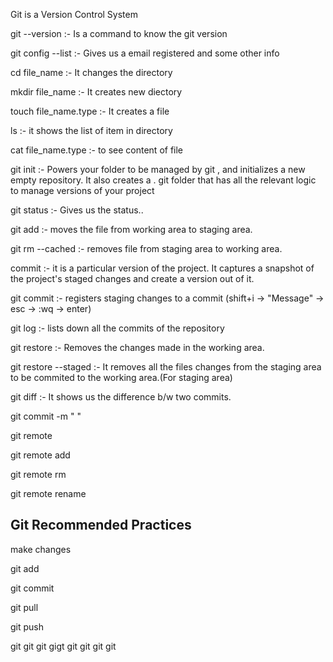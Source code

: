Git is a Version Control System

git --version  :- Is a command to know the git version

git config --list :- Gives us a email registered and some other info

cd file_name :- It changes the directory

mkdir file_name :- It creates new diectory

touch file_name.type :- It creates a file

ls :-  it shows the list of item in directory 

cat file_name.type :-  to see content of file

git init :- Powers your folder to be managed by git , and initializes a new empty repository. It also creates a .
git folder that has all the relevant logic to manage versions of your project

git status :- Gives us the status..

git add <file> :- moves the file from working area to staging area.

git rm --cached <file> :- removes file from staging area to working area.

commit :-  it is a particular version of the project. It captures a snapshot of the project's staged changes and 
create a version out of it.

git commit :-  registers staging changes to a commit (shift+i  -> "Message" -> esc  -> :wq -> enter)

git log :-  lists down all the commits of the repository

git restore <file> :-  Removes the changes made in the working area.

git restore --staged <file> :- It removes all the files changes from the staging area to be commited to the working 
area.(For staging area)

 git diff :- It shows us the difference b/w two commits.
 
git commit -m " "

git remote

git remote add <nameOfRemote> <link of the Remote>

git remote rm <nameOf Remote>

git remote rename <oldName> <newName>

## Git Recommended Practices ##
  make changes

  git add

  git commit

  git pull

  git push

  git git git gigt git git git git